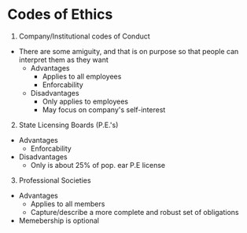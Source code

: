 # Codes of Ethics
1. Company/Institutional codes of Conduct
  * There are some amiguity, and that is on purpose so that people can interpret them as they want
    * Advantages
      * Applies to all employees
      * Enforcability
    * Disadvantages
      * Only applies to employees
      * May focus on company's self-interest

2. State Licensing Boards (P.E.'s)
  * Advantages
    * Enforcability
  * Disadvantages
    * Only is about 25% of pop. ear P.E license

3. Professional Societies
  * Advantages
    * Applies to all members
    * Capture/describe a more complete and robust set of obligations
  * Memebership is optional

